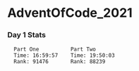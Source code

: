 # AdventOfCode_2021
### Day 1 Stats
```
  Part One          Part Two
  Time: 16:59:57    Time: 19:50:03
  Rank: 91476       Rank: 88239
```
